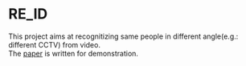 # RE_ID

This project aims at recognitizing same people in different angle(e.g.: different CCTV) from video.\
The [paper](https://drive.google.com/file/d/1dUJTgC7-sP1Jz2uKQ3fMnm2-7isgjw5R/view?usp=sharing) is written for demonstration.
